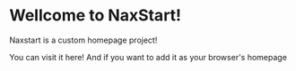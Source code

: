 <h1>Wellcome to NaxStart!</h1>
Naxstart is a custom homepage project!

You can visit it here! And if you want to add it as your browser's homepage


